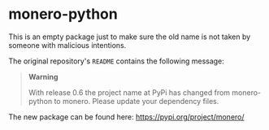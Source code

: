 # monero-python

This is an empty package just to make sure the old name is not taken by someone with malicious intentions.

The original repository's `README` contains the following message:

> **Warning**
>
> With release 0.6 the project name at PyPi has changed from monero-python to monero. Please update your dependency files.

The new package can be found here: https://pypi.org/project/monero/
